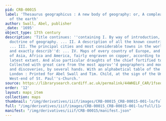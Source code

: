 ```yaml
---
pid: CRB-00015
label: 'Thesaurus geographicus : A new body of geography: or, A compleat description
  of the earth'
author: Swall, Abel, publisher
_date: '1695'
object_type: 17th century
description: 'Title continues: ''containing I. By way of introduction, the general
  doctrine of geography. ... II. A description of all the known countries of the earth:
  ... III. The principal cities and most considerable towns in the world particularly
  and exactly describ''d: ... IV. Maps of every country of Europe, and general ones
  of Asia, Africa and America, fairly engraven on copper, according to the best and
  latest extant. And also particular draughts of the chief fortified towns of Europe.
  Collected with great care from the most approv''d geographers and modern travellers
  and discoveries, by several hands. With an alphabetical table of the names of places.''
  London : Printed for Abel Swall and Tim. Child, at the sign of the Unicorn at the
  West-end of St. Paul''s-Church.'
source: https://librarysearch.cardiff.ac.uk/permalink/44WHELF_CAR/1fseqj3/alma9910690523402420
order: '12'
layout: maps_item
collection: maps
thumbnail: "/img/derivatives/iiif/images/CRB-00015_CRB-00015-001-lo/full/250,/0/default.jpg"
full: "/img/derivatives/iiif/images/CRB-00015_CRB-00015-001-lo/full/1140,/0/default.jpg"
manifest: "/img/derivatives/iiif/CRB-00015/manifest.json"
---
```

